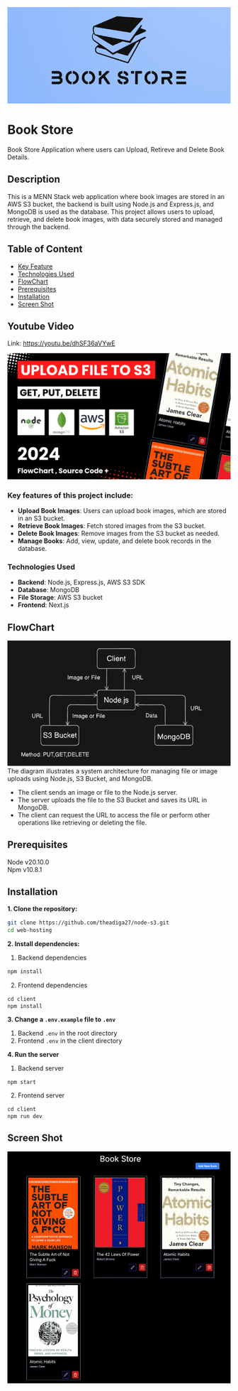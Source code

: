 ![logo](./images/logo.png)

# Book Store

Book Store Application where users can Upload, Retireve and Delete Book Details.

## Description

This is a MENN Stack web application where book images are stored in an AWS S3 bucket, the backend is built using Node.js and Express.js, and MongoDB is used as the database. This project allows users to upload, retrieve, and delete book images, with data securely stored and managed through the backend.

## Table of Content

- [Key Feature](#key-features-of-this-project-include)
- [Technologies Used](#technologies-used)
- [FlowChart](#flowchart)
- [Prerequisites](#prerequisites)
- [Installation](#installation)
- [Screen Shot](#screen-shot)

## Youtube Video

Link: https://youtu.be/dhSF36aVYwE

![Demo Video](./images/youtube-tumbnail.png)

### Key features of this project include:

- **Upload Book Images**: Users can upload book images, which are stored in an S3 bucket.
- **Retrieve Book Images**: Fetch stored images from the S3 bucket.
- **Delete Book Images**: Remove images from the S3 bucket as needed.
- **Manage Books**: Add, view, update, and delete book records in the database.

### Technologies Used

- **Backend**: Node.js, Express.js, AWS S3 SDK
- **Database**: MongoDB
- **File Storage**: AWS S3 bucket
- **Frontend**: Next.js

## FlowChart

![Flowchart](./images/flowchart.png)
The diagram illustrates a system architecture for managing file or image uploads using Node.js, S3 Bucket, and MongoDB.

- The client sends an image or file to the Node.js server.
- The server uploads the file to the S3 Bucket and saves its URL in MongoDB.
- The client can request the URL to access the file or perform other operations like retrieving or deleting the file.

## Prerequisites

Node v20.10.0\
Npm v10.8.1

## Installation

**1. Clone the repository:**

```Bash
git clone https://github.com/theadiga27/node-s3.git
cd web-hosting
```

**2. Install dependencies:**

1. Backend dependencies

```Bash
npm install
```

2. Frontend dependencies

```
cd client
npm install
```

**3. Change a `.env.example` file to `.env`**

1. Backend `.env` in the root directory
2. Frontend `.env` in the client directory

**4. Run the server**

1. Backend server

```
npm start
```

2. Frontend server

```
cd client
npm run dev
```

## Screen Shot

![output](./images/output.png)
